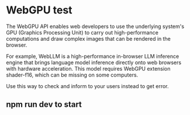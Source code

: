 # WebGPU test

The WebGPU API enables web developers to use the underlying system's GPU (Graphics Processing Unit) to carry out high-performance computations and draw complex images that can be rendered in the browser.

For example, WebLLM is a high-performance in-browser LLM inference engine that brings language model inference directly onto web browsers with hardware acceleration. This model requires WebGPU extension shader-f16, which can be missing on some computers.

Use this way to check and inform to your users instead to get error.

## npm run dev to start
